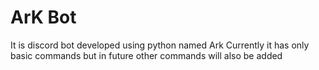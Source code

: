 # ArK Bot

It is discord bot developed using python named Ark
Currently it has only basic commands 
but in future other commands will also be added
